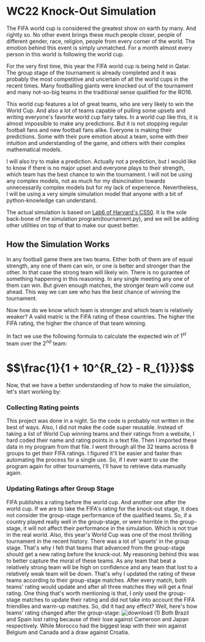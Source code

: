 # WC22 Knock-Out Simulation

The FIFA world cup is considered the greatest show on earth by many. And rightly so. No other event brings these much people closer, people of different gender, race, religion, people from every corner of the world. The emotion behind this event is simply unmatched. For a month almost every person in this world is following the world cup.

For the very first time, this year the FIFA world cup is being held in Qatar. The group stage of the tournament is already completed and it was probably the most competitive and uncertain of all the world cups in the recent times. Many footballing giants were knocked out of the tournament and many not-so-big teams in the traditional sense qualified for the RO16. 

This world cup features a lot of great teams, who are very likely to win the World Cup. And also a lot of teams capable of pulling some upsets and writing everyone's favorite world cup fairy tales. In a world cup like this, it is almost impossible to make any predictions. But it is not stopping regular football fans and new football fans alike. Everyone is making their predictions. Some with their pure emotion about a team, some with their intuition and understanding of the game, and others with their complex mathematical models.

I will also try to make a prediction. Actually not a prediction, but I would like to know if there is no major upset and everyone plays to their strength, which team has the best chance to win the tournament. I will not be using any complex models, not as much for my disincination towards unnecessarily complex models but for my lack of experience. Nevertheless, I will be using a very simple simulation model that anyone with a bit of python-knowledge can understand. 

The actual simulation is based on [Lab6 of Harvard's CS50](https://cs50.harvard.edu/x/2022/labs/6/). It is the sole back-bone of the simulation program(tournament.py), and we will be adding other utilities on top of that to make our quest better.

## How the Simulation Works
In any football game there are two teams. Either both of them are of equal strength, any one of them can win, or one is better and stronger than the other. In that case the strong team will likely win. There is no gurantee of something happening in this reasoning. In any single meeting any one of them can win. But given enough matches, the stronger team will come out ahead. This way we can see who has the best chance of winning the tournament.

Now how do we know which team is stronger and which team is relatively weaker? A valid matric is the FIFA rating of these countries. The higher the FIFA rating, the higher the chance of that team winning. 

In fact we use the following formula to calculate the expected win of $1^{st}$ team over the $2^{nd}$ team:

# $$\frac{1}{1 + 10^\{R_{2} - R_{1}}}$$


Now, that we have a better understanding of how to make the simulation, let's start working by:

### Collecting Rating points
This project was done in a night. So the code is probably not written in the best of ways. Also, I did not make the code super reusable. Instead of taking a list of World Cup winning teams and their ratings from a website, I hard coded their name and rating points in a text file. Then I imported these data in my program from that file. I went through all the 32 teams across 8 groups to get their FIFA ratings. I figured it'll be easier and faster than automating the process for a single use. So, if I ever want to use the program again for other tournaments, I'll have to retrieve data manually again.

### Updating Ratings after Group Stage
FIFA publishes a rating before the world cup. And another one after the world cup. If we are to take the FIFA's rating for the knock-out stage, it does not consider the group-stage performance of the qualified teams. So, if a country played really well in the group-stage, or were horrible in the group-stage, it will not affect their performance in the simulation. Which is not true in the real world. 
Also, this year's World Cup was one of the most thrilling tournament in the recent history. There was a lot of 'upsets' in the group stage. That's why I felt that teams that advanced from the group-stage should get a new rating before the knock-out. My reasoning behind this was to better capture the moral of these teams. As any team that beat a relatively strong team will be high on confidence and any team that lost to a relatively weak team will be down.
That's why I updated the rating of these teams according to their group-stage matches. After every match, both teams' rating would update and after all three matches they will get a final rating. One thing that's worth mentioning is that, I only used the group-stage matches to update their rating and did not take into account the FIFA friendlies and warm-up matches. 
So, did it had any effect? Well, here's how teams' rating changed after the group-stage:
![download (1)](https://user-images.githubusercontent.com/72381684/210505352-86cb700a-a435-46cb-97dd-f69c9a7aa0dd.png)
Both Brazil and Spain lost rating because of their lose against Cameroon and Japan respectively. While Morocco had the biggest leap with their win against Belgium and Canada and a draw against Croatia. 

